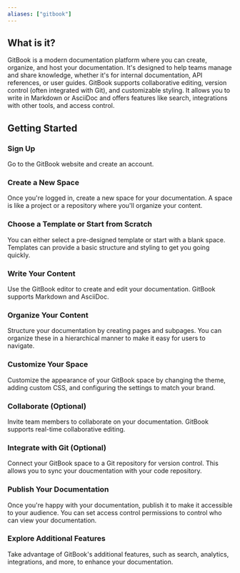 ```yaml
---
aliases: ["gitbook"]
---
```


## What is it?

GitBook is a modern documentation platform where you can create, organize, and host your documentation. It's designed to help teams manage and share knowledge, whether it's for internal documentation, API references, or user guides. GitBook supports collaborative editing, version control (often integrated with Git), and customizable styling. It allows you to write in Markdown or AsciiDoc and offers features like search, integrations with other tools, and access control.

## Getting Started

### Sign Up

Go to the GitBook website and create an account.

### Create a New Space

Once you're logged in, create a new space for your documentation. A space is like a project or a repository where you'll organize your content.

### Choose a Template or Start from Scratch

You can either select a pre-designed template or start with a blank space. Templates can provide a basic structure and styling to get you going quickly.

### Write Your Content

Use the GitBook editor to create and edit your documentation. GitBook supports Markdown and AsciiDoc.

### Organize Your Content

Structure your documentation by creating pages and subpages. You can organize these in a hierarchical manner to make it easy for users to navigate.

### Customize Your Space

Customize the appearance of your GitBook space by changing the theme, adding custom CSS, and configuring the settings to match your brand.

### Collaborate (Optional)

Invite team members to collaborate on your documentation. GitBook supports real-time collaborative editing.

### Integrate with Git (Optional)

Connect your GitBook space to a Git repository for version control. This allows you to sync your doucmentation with your code repository.

### Publish Your Documentation

Once you're happy with your documentation, publish it to make it accessible to your audience. You can set access control permissions to control who can view your documentation.

### Explore Additional Features

Take advantage of GitBook's additional features, such as search, analytics, integrations, and more, to enhance your documentation.
